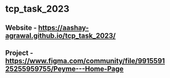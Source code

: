 # tcp_task_2023
## Website - https://aashay-agrawal.github.io/tcp_task_2023/
## Project - https://www.figma.com/community/file/991559125255959755/Peyme---Home-Page
